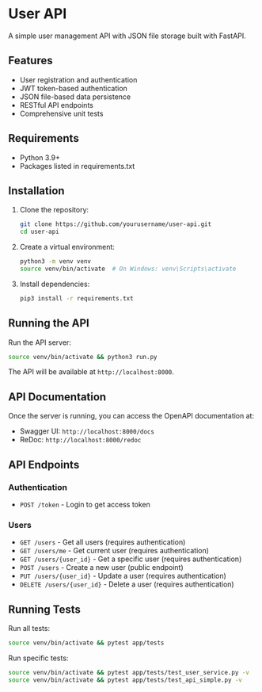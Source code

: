 # User API

A simple user management API with JSON file storage built with FastAPI.

## Features

- User registration and authentication
- JWT token-based authentication
- JSON file-based data persistence
- RESTful API endpoints
- Comprehensive unit tests

## Requirements

- Python 3.9+
- Packages listed in requirements.txt

## Installation

1. Clone the repository:
   ```bash
   git clone https://github.com/yourusername/user-api.git
   cd user-api
   ```

2. Create a virtual environment:
   ```bash
   python3 -m venv venv
   source venv/bin/activate  # On Windows: venv\Scripts\activate
   ```

3. Install dependencies:
   ```bash
   pip3 install -r requirements.txt
   ```

## Running the API

Run the API server:

```bash
source venv/bin/activate && python3 run.py
```

The API will be available at `http://localhost:8000`.

## API Documentation

Once the server is running, you can access the OpenAPI documentation at:
- Swagger UI: `http://localhost:8000/docs`
- ReDoc: `http://localhost:8000/redoc`

## API Endpoints

### Authentication

- `POST /token` - Login to get access token

### Users

- `GET /users` - Get all users (requires authentication)
- `GET /users/me` - Get current user (requires authentication)
- `GET /users/{user_id}` - Get a specific user (requires authentication)
- `POST /users` - Create a new user (public endpoint)
- `PUT /users/{user_id}` - Update a user (requires authentication)
- `DELETE /users/{user_id}` - Delete a user (requires authentication)

## Running Tests

Run all tests:

```bash
source venv/bin/activate && pytest app/tests
```

Run specific tests:

```bash
source venv/bin/activate && pytest app/tests/test_user_service.py -v
source venv/bin/activate && pytest app/tests/test_api_simple.py -v
``` 